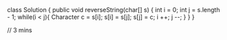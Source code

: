 class Solution {
    public void reverseString(char[] s) {
        int i = 0;
        int j = s.length - 1;
        while(i < j){
            Character c = s[i];
            s[i] = s[j];
            s[j] = c;
            i ++;
            j --;
        }
    }
}

// 3 mins